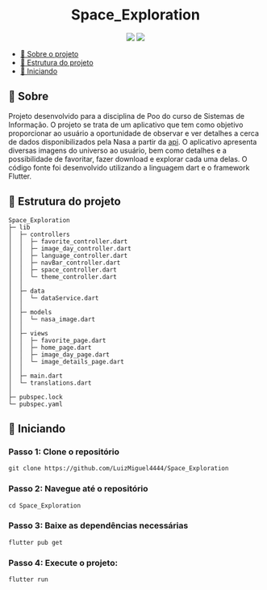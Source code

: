 <h1 align="center">Space_Exploration</h1>

<p align="center">
    <img src="https://img.shields.io/badge/dart-%230175C2.svg?style=for-the-badge&logo=dart&logoColor=white"/>
    <img src="https://img.shields.io/badge/Flutter-%2302569B.svg?style=for-the-badge&logo=Flutter&logoColor=white"/>
</p>

- [📑 Sobre o projeto](#-sobre)
- [📂 Estrutura do projeto](#-estrutura-do-projeto)
- [🚀 Iniciando](#-iniciando)

## 📑 Sobre
Projeto desenvolvido para a disciplina de Poo do curso de Sistemas de Informação.
O projeto se trata de um aplicativo que tem como objetivo proporcionar ao usuário a oportunidade de observar e ver detalhes a cerca de dados disponibilizados pela Nasa a partir da [api](https://apod.nasa.gov/apod/astropix.html). O aplicativo apresenta diversas imagens do universo ao usuário, bem como detalhes e a possibilidade de favoritar, fazer download e explorar cada uma delas. O código fonte foi desenvolvido utilizando a linguagem dart e o framework Flutter.

## 📂 Estrutura do projeto
```
Space_Exploration
├─ lib
│  ├─ controllers
│  │  ├─ favorite_controller.dart
│  │  ├─ image_day_controller.dart
│  │  ├─ language_controller.dart
│  │  ├─ navBar_controller.dart
│  │  ├─ space_controller.dart
│  │  └─ theme_controller.dart
│  │
│  ├─ data
│  │  └─ dataService.dart
│  │
│  ├─ models
│  │  └─ nasa_image.dart
│  │
│  ├─ views
│  │  ├─ favorite_page.dart
│  │  ├─ home_page.dart
│  │  ├─ image_day_page.dart
│  │  └─ image_details_page.dart
│  │
│  ├─ main.dart
│  └─ translations.dart
│
├─ pubspec.lock
└─ pubspec.yaml

```


## 🚀 Iniciando

### Passo 1: Clone o repositório
```git clone https://github.com/LuizMiguel4444/Space_Exploration```

### Passo 2: Navegue até o repositório
```cd Space_Exploration```

### Passo 3: Baixe as dependências necessárias
```flutter pub get```

### Passo 4: Execute o projeto: 
```flutter run```
